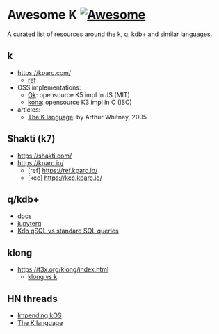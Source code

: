 # Awesome K [![Awesome](https://awesome.re/badge.svg)](https://awesome.re)
A curated list of resources around the k, q, kdb+ and similar languages.

## k

* https://kparc.com/
  * [ref](http://kparc.com/k.txt)
* OSS implementations:
  * [Ok](https://github.com/JohnEarnest/ok): opensource K5 impl in JS (MIT)
  * [kona](https://github.com/kevinlawler/kona): opensource K3 impl in C (ISC)
* articles:
  * [The K language](http://archive.vector.org.uk/art10010830): by Arthur Whitney, 2005

## Shakti (k7)

* https://shakti.com/
* https://kparc.io/
  * [ref] https://ref.kparc.io/
  * [kcc] https://kcc.kparc.io/

## q/kdb+

* [docs](https://code.kx.com/q/)
* [jupyterq](https://code.kx.com/v2/ml/jupyterq/)
* [Kdb qSQL vs standard SQL queries](http://www.timestored.com/b/kdb-qsql-query-vs-sql/)

## klong

* https://t3x.org/klong/index.html
  * [klong vs k](https://t3x.org/klong/klong-vs-k.txt.html)

## HN threads

* [Impending kOS](https://news.ycombinator.com/item?id=8475809)
* [The K language](https://news.ycombinator.com/item?id=11561573)
